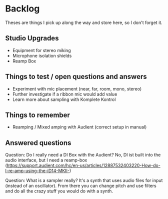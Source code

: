 # Backlog

Theses are things I pick up along the way and store here, so I don't forget it.

## Studio Upgrades

* Equipment for stereo miking
* Microphone isolation shields
* Reamp Box 


## Things to test / open questions and answers

* Experiment with mic placement (near, far, room, mono, stereo)
* Further investigate if a ribbon mic would add value
* Learn more about sampling with Komplete Kontrol

## Things to remember

* Reamping / Mixed amping with Audient (correct setup in manual)


## Answered questions

Question: Do I really need a DI Box with the Audient? 
No, DI ist built into the audio interface, but I need a reamp-box (https://support.audient.com/hc/en-us/articles/12887532403220-How-do-I-re-amp-using-the-iD14-MKII-)

Question: What is a sampler really?
It's a synth that uses audio files for input (instead of an oscillator). From there you can change pitch and use filters and do all the crazy stuff you would do with a synth.
